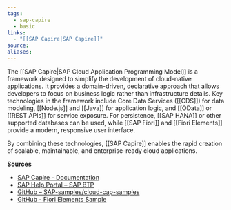 ```yaml
---
tags:
  - sap-capire
  - basic
links:
  - "[[SAP Capire|SAP Capire]]"
source:
aliases:
---
```

The [[SAP Capire|SAP Cloud Application Programming Model]] is a framework designed to simplify the development of cloud-native applications. It provides a domain-driven, declarative approach that allows developers to focus on business logic rather than infrastructure details. Key technologies in the framework include Core Data Services ([[CDS]]) for data modeling, [[Node.js]] and [[Java]] for application logic, and [[OData]] or [[REST APIs]] for service exposure. For persistence, [[SAP HANA]] or other supported databases can be used, while [[SAP Fiori]] and [[Fiori Elements]] provide a modern, responsive user interface.

By combining these technologies, [[SAP Capire]] enables the rapid creation of scalable, maintainable, and enterprise-ready cloud applications.

**Sources**
- [SAP Capire - Documentation](https://cap.cloud.sap/docs/)
- [SAP Help Portal – SAP BTP](https://help.sap.com/docs/BTP/65de2977205c403bbc107264b8eccf4b)
- [GitHub – SAP-samples/cloud-cap-samples](https://github.com/SAP-samples/cloud-cap-samples)
- [GitHub - Fiori Elements Sample](https://github.com/SAP-samples/fiori-elements-feature-showcase?tab=readme-ov-file#selection-variant)